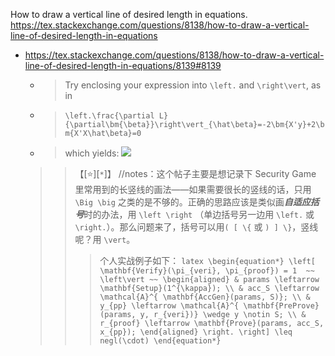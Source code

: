
How to draw a vertical line of desired length in equations. https://tex.stackexchange.com/questions/8138/how-to-draw-a-vertical-line-of-desired-length-in-equations
- https://tex.stackexchange.com/questions/8138/how-to-draw-a-vertical-line-of-desired-length-in-equations/8139#8139
  * > Try enclosing your expression into `\left.` and `\right\vert`, as in 
  * > `\left.\frac{\partial L}{\partial\bm{\beta}}\right\vert_{\hat\beta}=-2\bm{X'y}+2\bm{X'X\hat\beta}=0`
  * > which yields: ![](https://i.stack.imgur.com/cTQrM.png)
  >> 【[:star:][`*`]】 //notes：这个帖子主要是想记录下 Security Game 里常用到的长竖线的画法——如果需要很长的竖线的话，只用 `\Big \big` 之类的是不够的。正确的思路应该是类似画***自适应括号***时的办法，用 `\left \right` （单边括号另一边用 `\left.` 或 `\right.`）。那么问题来了，括号可以用`( [ \{` 或 `) ] \}`，竖线呢？用 `\vert`。
  >>> 个人实战例子如下：
      ```latex
      \begin{equation*}
      \left[ 
      \mathbf{Verify}(\pi_{veri}, \pi_{proof}) = 1 
      ~~ \left\vert ~~
      \begin{aligned}
         & params \leftarrow \mathbf{Setup}(1^{\kappa}); \\
         & acc_S \leftarrow \mathcal{A}^{ \mathbf{AccGen}(params, S)}; \\
         & y_{pp} \leftarrow \mathcal{A}^{ \mathbf{PreProve}(params, y, r_{veri})} \wedge y \notin S; \\
         & r_{proof} \leftarrow \mathbf{Prove}(params, acc_S, x_{pp});
      \end{aligned}
      \right.
      \right] \leq negl(\cdot)
      \end{equation*}
      ```
